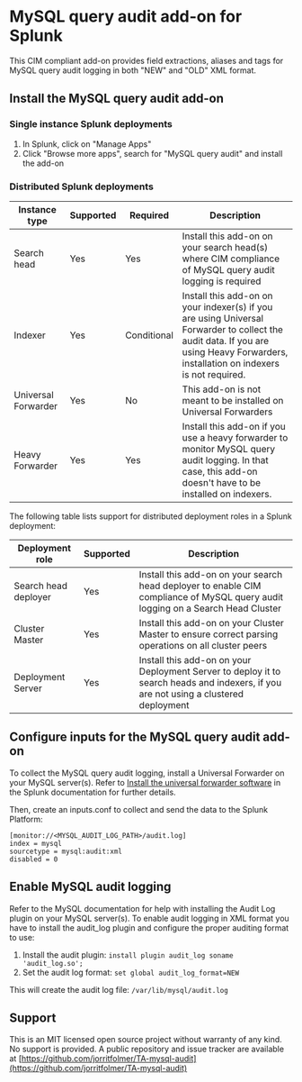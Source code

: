# MySQL query audit add-on for Splunk

This CIM compliant add-on provides field extractions, aliases and tags for
MySQL query audit logging in both "NEW" and "OLD" XML format.

## Install the MySQL query audit add-on

### Single instance Splunk deployments

1. In Splunk, click on "Manage Apps"
2. Click "Browse more apps", search for "MySQL query audit" and install the add-on

### Distributed Splunk deployments

| Instance type | Supported | Required | Description
|---------------|-----------|----------|------------
| Search head   | Yes       | Yes      | Install this add-on on your search head(s) where CIM compliance of MySQL query audit logging is required
| Indexer       | Yes       | Conditional | Install this add-on on your indexer(s) if you are using Universal Forwarder to collect the audit data. If you are using Heavy Forwarders, installation on indexers is not required.
| Universal Forwarder | Yes | No       | This add-on is not meant to be installed on Universal Forwarders
| Heavy Forwarder     | Yes | Yes | Install this add-on if you use a heavy forwarder to monitor MySQL query audit logging. In that case, this add-on doesn't have to be installed on indexers.

The following table lists support for distributed deployment roles in a Splunk deployment:

| Deployment role | Supported | Description
|-----------------|-----------|-------------
| Search head deployer | Yes  | Install this add-on on your search head deployer to enable CIM compliance of MySQL query audit logging on a Search Head Cluster
| Cluster Master       | Yes  | Install this add-on on your Cluster Master to ensure correct parsing operations on all cluster peers
| Deployment Server    | Yes  | Install this add-on on your Deployment Server to deploy it to search heads and indexers, if you are not using a clustered deployment

## Configure inputs for the MySQL query audit add-on

To collect the MySQL query audit logging, install a Universal Forwarder on your MySQL server(s). Refer to [Install the universal forwarder software](http://docs.splunk.com/Documentation/Forwarder/latest/Forwarder/Installtheuniversalforwardersoftware) in the Splunk documentation for further details.

Then, create an inputs.conf to collect and send the data to the Splunk Platform:

```
[monitor://<MYSQL_AUDIT_LOG_PATH>/audit.log]
index = mysql
sourcetype = mysql:audit:xml
disabled = 0
```

## Enable MySQL audit logging

Refer to the MySQL documentation for help with installing the Audit Log plugin on your MySQL server(s). To enable audit logging in XML format you have to install the audit_log plugin and configure the proper auditing format to use:

1. Install the audit plugin: `install plugin audit_log soname 'audit_log.so';`
2. Set the audit log format: `set global audit_log_format=NEW`

This will create the audit log file: `/var/lib/mysql/audit.log`

## Support

This is an MIT licensed open source project without warranty of any kind. No
support is provided. A public repository and issue tracker are available at
[https://github.com/jorritfolmer/TA-mysql-audit](https://github.com/jorritfolmer/TA-mysql-audit)

